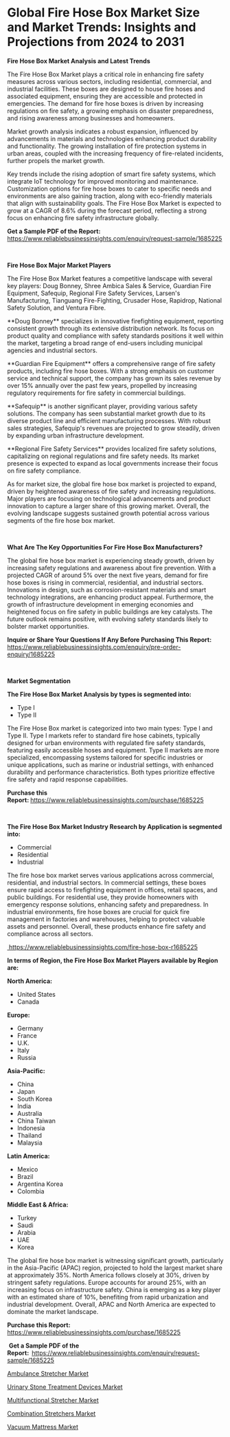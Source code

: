 <p><h1>Global Fire Hose Box Market Size and Market Trends: Insights and Projections from 2024 to 2031</h1></p><p><strong>Fire Hose Box Market Analysis and Latest Trends</strong></p>
<p><p>The Fire Hose Box Market plays a critical role in enhancing fire safety measures across various sectors, including residential, commercial, and industrial facilities. These boxes are designed to house fire hoses and associated equipment, ensuring they are accessible and protected in emergencies. The demand for fire hose boxes is driven by increasing regulations on fire safety, a growing emphasis on disaster preparedness, and rising awareness among businesses and homeowners.</p><p>Market growth analysis indicates a robust expansion, influenced by advancements in materials and technologies enhancing product durability and functionality. The growing installation of fire protection systems in urban areas, coupled with the increasing frequency of fire-related incidents, further propels the market growth.</p><p>Key trends include the rising adoption of smart fire safety systems, which integrate IoT technology for improved monitoring and maintenance. Customization options for fire hose boxes to cater to specific needs and environments are also gaining traction, along with eco-friendly materials that align with sustainability goals. The Fire Hose Box Market is expected to grow at a CAGR of 8.6% during the forecast period, reflecting a strong focus on enhancing fire safety infrastructure globally.</p></p>
<p><strong>Get a Sample PDF of the Report:&nbsp;</strong> <a href="https://www.reliablebusinessinsights.com/enquiry/request-sample/1685225?utm_campaign=1726&utm_medium=2&utm_source=Github&utm_content=ia&utm_term=16102024&utm_id=fire-hose-box">https://www.reliablebusinessinsights.com/enquiry/request-sample/1685225</a></p>
<p>&nbsp;</p>
<p><strong>Fire Hose Box Major Market Players</strong></p>
<p><p>The Fire Hose Box Market features a competitive landscape with several key players: Doug Bonney, Shree Ambica Sales & Service, Guardian Fire Equipment, Safequip, Regional Fire Safety Services, Larsen's Manufacturing, Tianguang Fire-Fighting, Crusader Hose, Rapidrop, National Safety Solution, and Ventura Fibre. </p><p>**Doug Bonney** specializes in innovative firefighting equipment, reporting consistent growth through its extensive distribution network. Its focus on product quality and compliance with safety standards positions it well within the market, targeting a broad range of end-users including municipal agencies and industrial sectors.</p><p>**Guardian Fire Equipment** offers a comprehensive range of fire safety products, including fire hose boxes. With a strong emphasis on customer service and technical support, the company has grown its sales revenue by over 15% annually over the past few years, propelled by increasing regulatory requirements for fire safety in commercial buildings.</p><p>**Safequip** is another significant player, providing various safety solutions. The company has seen substantial market growth due to its diverse product line and efficient manufacturing processes. With robust sales strategies, Safequip's revenues are projected to grow steadily, driven by expanding urban infrastructure development.</p><p>**Regional Fire Safety Services** provides localized fire safety solutions, capitalizing on regional regulations and fire safety needs. Its market presence is expected to expand as local governments increase their focus on fire safety compliance.</p><p>As for market size, the global fire hose box market is projected to expand, driven by heightened awareness of fire safety and increasing regulations. Major players are focusing on technological advancements and product innovation to capture a larger share of this growing market. Overall, the evolving landscape suggests sustained growth potential across various segments of the fire hose box market.</p></p>
<p>&nbsp;</p>
<p><strong>What Are The Key Opportunities For Fire Hose Box Manufacturers?</strong></p>
<p><p>The global fire hose box market is experiencing steady growth, driven by increasing safety regulations and awareness about fire prevention. With a projected CAGR of around 5% over the next five years, demand for fire hose boxes is rising in commercial, residential, and industrial sectors. Innovations in design, such as corrosion-resistant materials and smart technology integrations, are enhancing product appeal. Furthermore, the growth of infrastructure development in emerging economies and heightened focus on fire safety in public buildings are key catalysts. The future outlook remains positive, with evolving safety standards likely to bolster market opportunities.</p></p>
<p><strong>Inquire or Share Your Questions If Any Before Purchasing This Report:</strong> <a href="https://www.reliablebusinessinsights.com/enquiry/pre-order-enquiry/1685225?utm_campaign=1726&utm_medium=2&utm_source=Github&utm_content=ia&utm_term=16102024&utm_id=fire-hose-box">https://www.reliablebusinessinsights.com/enquiry/pre-order-enquiry/1685225</a></p>
<p>&nbsp;</p>
<p><strong>Market Segmentation</strong></p>
<p><strong>The Fire Hose Box Market Analysis by types is segmented into:</strong></p>
<p><ul><li>Type I</li><li>Type II</li></ul></p>
<p><p>The Fire Hose Box market is categorized into two main types: Type I and Type II. Type I markets refer to standard fire hose cabinets, typically designed for urban environments with regulated fire safety standards, featuring easily accessible hoses and equipment. Type II markets are more specialized, encompassing systems tailored for specific industries or unique applications, such as marine or industrial settings, with enhanced durability and performance characteristics. Both types prioritize effective fire safety and rapid response capabilities.</p></p>
<p><strong>Purchase this Report:&nbsp;</strong><a href="https://www.reliablebusinessinsights.com/purchase/1685225?utm_campaign=1726&utm_medium=2&utm_source=Github&utm_content=ia&utm_term=16102024&utm_id=fire-hose-box">https://www.reliablebusinessinsights.com/purchase/1685225</a></p>
<p>&nbsp;</p>
<p><strong>The Fire Hose Box Market Industry Research by Application is segmented into:</strong></p>
<p><ul><li>Commercial</li><li>Residential</li><li>Industrial</li></ul></p>
<p><p>The fire hose box market serves various applications across commercial, residential, and industrial sectors. In commercial settings, these boxes ensure rapid access to firefighting equipment in offices, retail spaces, and public buildings. For residential use, they provide homeowners with emergency response solutions, enhancing safety and preparedness. In industrial environments, fire hose boxes are crucial for quick fire management in factories and warehouses, helping to protect valuable assets and personnel. Overall, these products enhance fire safety and compliance across all sectors.</p></p>
<p><a href="https://www.reliablebusinessinsights.com/fire-hose-box-r1685225?utm_campaign=1726&utm_medium=2&utm_source=Github&utm_content=ia&utm_term=16102024&utm_id=fire-hose-box">&nbsp;https://www.reliablebusinessinsights.com/fire-hose-box-r1685225</a></p>
<p><strong>In terms of Region, the Fire Hose Box Market Players available by Region are:</strong></p>
<p>
    <p> <strong> North America: </strong>
        <ul>
            <li>United States</li>
            <li>Canada</li>
        </ul>
        </p> 
    <p> <strong> Europe: </strong>
        <ul>
            <li>Germany</li>
            <li>France</li>
            <li>U.K.</li>
            <li>Italy</li>
            <li>Russia</li>
        </ul>
        </p> 
    <p> <strong> Asia-Pacific: </strong>
        <ul>
            <li>China</li>
            <li>Japan</li>
            <li>South Korea</li>
            <li>India</li>
            <li>Australia</li>
            <li>China Taiwan</li>
            <li>Indonesia</li>
            <li>Thailand</li>
            <li>Malaysia</li>
        </ul>
        </p> 
    <p> <strong> Latin America: </strong>
        <ul>
            <li>Mexico</li>
            <li>Brazil</li>
            <li>Argentina Korea</li>
            <li>Colombia</li>
        </ul>
        </p> 
    <p> <strong> Middle East & Africa: </strong>
        <ul>
            <li>Turkey</li>
            <li>Saudi</li>
            <li>Arabia</li>
            <li>UAE</li>
            <li>Korea</li>
        </ul>
    </p>
    </p>
<p><p>The global fire hose box market is witnessing significant growth, particularly in the Asia-Pacific (APAC) region, projected to hold the largest market share at approximately 35%. North America follows closely at 30%, driven by stringent safety regulations. Europe accounts for around 25%, with an increasing focus on infrastructure safety. China is emerging as a key player with an estimated share of 10%, benefiting from rapid urbanization and industrial development. Overall, APAC and North America are expected to dominate the market landscape.</p></p>
<p><strong>Purchase this Report: </strong><a href="https://www.reliablebusinessinsights.com/purchase/1685225?utm_campaign=1726&utm_medium=2&utm_source=Github&utm_content=ia&utm_term=16102024&utm_id=fire-hose-box">https://www.reliablebusinessinsights.com/purchase/1685225</a></p>
<p>&nbsp;<strong>Get a Sample PDF of the Report:&nbsp;&nbsp;</strong><a href="https://www.reliablebusinessinsights.com/enquiry/request-sample/1685225?utm_campaign=1726&utm_medium=2&utm_source=Github&utm_content=ia&utm_term=16102024&utm_id=fire-hose-box">https://www.reliablebusinessinsights.com/enquiry/request-sample/1685225</a></p>
<p><strong></strong></p>
<p><p><a href="https://www.linkedin.com/pulse/ambulance-stretcher-market-segmentation-in-depth-analysis-emergency-bjjrc?trk=public_post_embed_feed-article-content&utm_campaign=1726&utm_medium=2&utm_source=Github&utm_content=ia&utm_term=16102024&utm_id=fire-hose-box">Ambulance Stretcher Market</a></p><p><a href="https://github.com/abbislposival/Market-Research-Report-List-1/blob/main/urinary-stone-treatment-devices-market.md?utm_campaign=1726&utm_medium=2&utm_source=Github&utm_content=ia&utm_term=16102024&utm_id=fire-hose-box">Urinary Stone Treatment Devices Market</a></p><p><a href="https://www.linkedin.com/pulse/consumer-behavior-shifts-multifunctional-stretcher-market-demand-y5q2c?trk=public_post_embed_feed-article-content&utm_campaign=1726&utm_medium=2&utm_source=Github&utm_content=ia&utm_term=16102024&utm_id=fire-hose-box">Multifunctional Stretcher Market</a></p><p><a href="https://www.linkedin.com/pulse/combination-stretchers-landscape-product-spectrum-market-trajectories-m7bjc?trk=public_post_embed_feed-article-content&utm_campaign=1726&utm_medium=2&utm_source=Github&utm_content=ia&utm_term=16102024&utm_id=fire-hose-box">Combination Stretchers Market</a></p><p><a href="https://www.linkedin.com/pulse/strategic-forecast-vacuum-mattress-market-growth-trends-size-8yi1c?trk=public_post_embed_feed-article-content&utm_campaign=1726&utm_medium=2&utm_source=Github&utm_content=ia&utm_term=16102024&utm_id=fire-hose-box">Vacuum Mattress Market</a></p></p>
